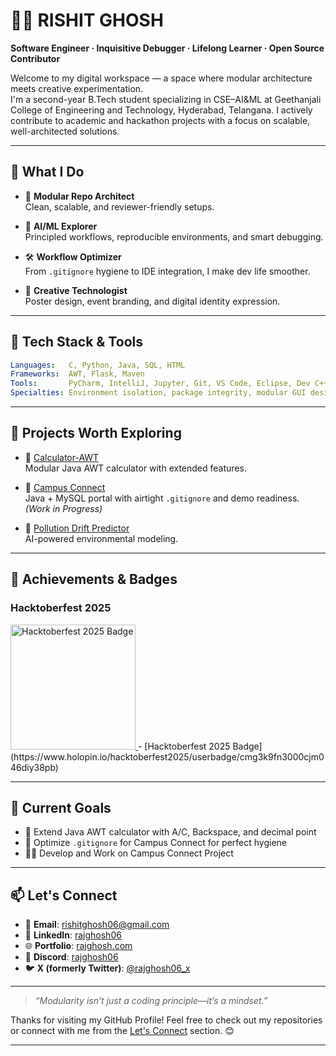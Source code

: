 # 👨‍💻 RISHIT GHOSH

**Software Engineer · Inquisitive Debugger · Lifelong Learner · Open Source Contributor**

Welcome to my digital workspace — a space where modular architecture meets creative experimentation.  
I'm a second-year B.Tech student specializing in CSE–AI&ML at Geethanjali College of Engineering and Technology, Hyderabad, Telangana. I actively contribute to academic and hackathon projects with a focus on scalable, well-architected solutions.

---

## 🧠 What I Do

- 🧩 **Modular Repo Architect**  
  Clean, scalable, and reviewer-friendly setups.

- 🧪 **AI/ML Explorer**  
  Principled workflows, reproducible environments, and smart debugging.

- 🛠️ **Workflow Optimizer**  
  From `.gitignore` hygiene to IDE integration, I make dev life smoother.

- 🎨 **Creative Technologist**  
  Poster design, event branding, and digital identity expression.

---

## 🧰 Tech Stack & Tools

```yaml
Languages:   C, Python, Java, SQL, HTML  
Frameworks:  AWT, Flask, Maven  
Tools:       PyCharm, IntelliJ, Jupyter, Git, VS Code, Eclipse, Dev C++  
Specialties: Environment isolation, package integrity, modular GUI design
```

---

## 🚀 Projects Worth Exploring

- 🔢 [Calculator-AWT](https://github.com/yourusername/calculator-AWT)  
  Modular Java AWT calculator with extended features.

- 🏫 [Campus Connect](https://github.com/yourusername/Campus-Connect)  
  Java + MySQL portal with airtight `.gitignore` and demo readiness. *(Work in Progress)*

- 🌿 [Pollution Drift Predictor](https://github.com/yourusername/Pollution-Drift-Predictor)  
  AI-powered environmental modeling.

---
## 🧠 Achievements & Badges
<h3>Hacktoberfest 2025</h3>
<a href="https://www.holopin.io/hacktoberfest2025/userbadge/cmg3k9fn3000cjm046diy38pb">
  <img src="https://holopin.io/api/userbadge/cmg3k9fn3000cjm046diy38pb/image" alt="Hacktoberfest 2025 Badge" width="200"/>
</a>  
- [Hacktoberfest 2025 Badge](https://www.holopin.io/hacktoberfest2025/userbadge/cmg3k9fn3000cjm046diy38pb)

---

## 🎯 Current Goals
  
- 🧮 Extend Java AWT calculator with A/C, Backspace, and decimal point  
- 🧼 Optimize `.gitignore` for Campus Connect for perfect hygiene  
- 🧑‍💻 Develop and Work on Campus Connect Project  

---

## 📫 Let's Connect

- 📧 **Email**: [rishitghosh06@gmail.com](mailto:rishitghosh06@gmail.com)  
- 💼 **LinkedIn**: [rajghosh06](https://linkedin.com/in/rajghosh06)  
- 🌐 **Portfolio**: [rajghosh.com](https://sites.google.com/view/rajghosh06/home)  
- 💬 **Discord**: [rajghosh06](https://discord.com/users/1110615675153678417)  
- 🐦 **X (formerly Twitter)**: [@rajghosh06_x](https://x.com/rajghosh06_x)

---

> _“Modularity isn’t just a coding principle—it’s a mindset.”_

Thanks for visiting my GitHub Profile!
Feel free to check out my repositories or connect with me from the [Let's Connect](#-lets-connect) section. 😊

---